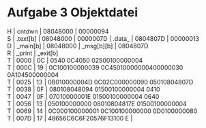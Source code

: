 # Aufgabe 3 Objektdatei

H | cntdwn | 08048000 | 00000094  
S | .text[b] | 08048000 | 0000007D | .data_ | 0804807D | 00000013  
D | _main[b] | 08048000 | _msg[b][b] | 0804807D  
R | _print | _exit[b]  
T | 0000 | 0C | 0540	0C4050	02500100000004  
T | 000C | 19 | 0C100100000039	0C45010000000400000030	0A104500000004  
T | 0025 | 13 | 0B010000004D	0C02C000000090	05010804807D  
T | 0038 | 0F | 080108048094	01500100000004	0410  
T | 0047 | 0F | 07010000001E	01500100000004	0640  
T | 0056 | 13 | 050100000000	08010804817E	01500100000004  
T | 0069 | 14 | 0C000100000001	0C100100000000	0D0100000080  
T | 007D | 17 | 48656C6C6F20576F13100 
E | 
